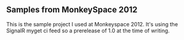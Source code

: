 ## Samples from MonkeySpace 2012
This is the sample project I used at Monkeyspace 2012. It's using the SignalR myget ci feed so a prerelease of 1.0 at the time of writing.